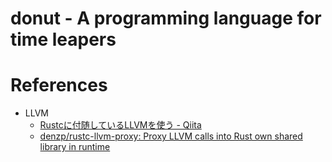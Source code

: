 # donut - A programming language for time leapers

# References

- LLVM
  - [Rustcに付随しているLLVMを使う - Qiita](https://qiita.com/termoshtt/items/b6d4c6e7532fa0b9e418)
  - [denzp/rustc-llvm-proxy: Proxy LLVM calls into Rust own shared library in runtime](https://github.com/denzp/rustc-llvm-proxy)
